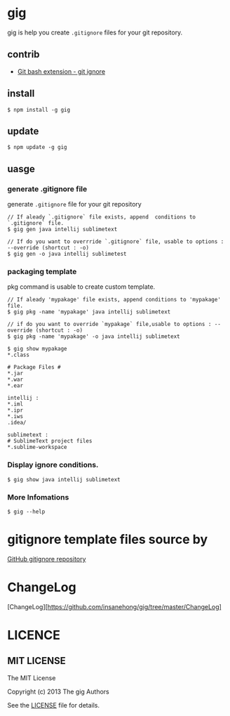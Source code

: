 # gig

gig is help you create `.gitignore` files for your git repository.

## contrib
* [Git bash extension - git ignore](https://github.com/insanehong/gig/tree/master/contrib/git-bash-ext)

## install

```
$ npm install -g gig
```

## update

```
$ npm update -g gig
```

## uasge

### generate .gitignore file

generate `.gitignore` file for your git repository

```
// If aleady `.gitignore` file exists, append  conditions to `.gitignore` file.
$ gig gen java intellij sublimetext  

// If do you want to overrride `.gitignore` file, usable to options : --override (shortcut : -o) 
$ gig gen -o java intellij sublimetest 

```

### packaging template

pkg command is usable to create custom template. 

```
// If aleady 'mypakage' file exists, append conditions to 'mypakage' file.
$ gig pkg -name 'mypakage' java intellij sublimetext  

// if do you want to override `mypakage` file,usable to options : --override (shortcut : -o) 
$ gig pkg -name 'mypakage' -o java intellij sublimetext  

$ gig show mypakage
*.class

# Package Files #
*.jar
*.war
*.ear

intellij :
*.iml
*.ipr
*.iws
.idea/

sublimetext :
# SublimeText project files
*.sublime-workspace
```

### Display ignore conditions.

```
$ gig show java intellij sublimetext  
```

### More Infomations

```
$ gig --help
```

# gitignore template files source by 

[GitHub gitignore repository](https://github.com/github/gitignore)

# ChangeLog

[ChangeLog][https://github.com/insanehong/gig/tree/master/ChangeLog]

# LICENCE

## MIT LICENSE

The MIT License

Copyright (c) 2013 The gig Authors

See the [LICENSE](https://github.com/insanehong/gig/tree/master/LICENSE) file for details. 

